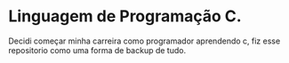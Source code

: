 # Linguagem de Programação C.

Decidi começar minha carreira como programador aprendendo c, fiz esse repositorio como uma forma de backup de tudo.
